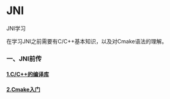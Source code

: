 # JNI
JNI学习

在学习JNI之前需要有C/C++基本知识，以及对Cmake语法的理解。

### 一、JNI前传

#### [1.C/C++的编译库](./docs/BuildLib.md)

#### [2.Cmake入门](./docs/cmake.md)

